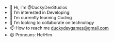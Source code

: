 - 👋 Hi, I’m @DuckyDevStudios
- 👀 I’m interested in Developing
- 🌱 I’m currently learning Coding
- 💞️ I’m looking to collaborate on technology
- 📫 How to reach me duckydevgames@gmail.com 
- 😄 Pronouns: He/Him 

<!---
DuckyDevStudios/DuckyDevStudios is a ✨ special ✨ repository because its `README.md` (this file) appears on your GitHub profile.
You can click the Preview link to take a look at your changes.
--->

